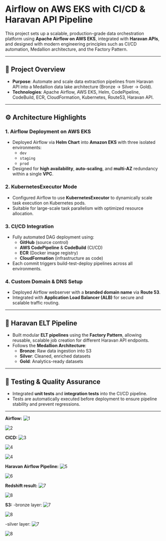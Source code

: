 # Airflow on AWS EKS with CI/CD & Haravan API Pipeline

This project sets up a scalable, production-grade data orchestration platform using **Apache Airflow on AWS EKS**, integrated with **Haravan APIs**, and designed with modern engineering principles such as CI/CD automation, Medallion architecture, and the Factory Pattern.

---

## 🚀 Project Overview

- **Purpose**: Automate and scale data extraction pipelines from Haravan API into a Medallion data lake architecture (Bronze → Silver → Gold).
- **Technologies**: Apache Airflow, AWS EKS, Helm, CodePipeline, CodeBuild, ECR, CloudFormation, Kubernetes, Route53, Haravan API.

---

## ⚙️ Architecture Highlights

### 1. Airflow Deployment on AWS EKS
- Deployed Airflow via **Helm Chart** into **Amazon EKS** with three isolated environments:
  - `dev`
  - `staging`
  - `prod`
- Designed for **high availability**, **auto-scaling**, and **multi-AZ** redundancy within a single **VPC**.

### 2. KubernetesExecutor Mode
- Configured Airflow to use **KubernetesExecutor** to dynamically scale task execution on Kubernetes pods.
- Suitable for large-scale task parallelism with optimized resource allocation.

### 3. CI/CD Integration
- Fully automated DAG deployment using:
  - **GitHub** (source control)
  - **AWS CodePipeline** & **CodeBuild** (CI/CD)
  - **ECR** (Docker image registry)
  - **CloudFormation** (infrastructure as code)
- Each commit triggers build-test-deploy pipelines across all environments.

### 4. Custom Domain & DNS Setup
- Deployed Airflow webserver with a **branded domain name** via **Route 53**.
- Integrated with **Application Load Balancer (ALB)** for secure and scalable traffic routing.

---

## 🔄 Haravan ELT Pipeline

- Built modular **ELT pipelines** using the **Factory Pattern**, allowing reusable, scalable job creation for different Haravan API endpoints.
- Follows the **Medallion Architecture**:
  - **Bronze**: Raw data ingestion into S3
  - **Silver**: Cleaned, enriched datasets
  - **Gold**: Analytics-ready datasets

---

## 🧪 Testing & Quality Assurance

- Integrated **unit tests** and **integration tests** into the CI/CD pipeline.
- Tests are automatically executed before deployment to ensure pipeline stability and prevent regressions.

---


<b>Airflow:</b>
![1](image/airflowraw.png)

![2](image/airflow2.png)

<b>CICD:</b>
![3](image/eksCICD.png)

![4](image/web_illustration.png)

![4](image/flowCICD-EKS.png)


<b>Haravan Airflow Pipeline:</b>
![5](image/haravanpipelines.png)

![6](image/haravanpipelines2.png)


<b>Redshift result:</b>
![7](image/redshift1.png)

![8](image/redshift2.png)


<b>S3:</b>
-bronze layer:
![7](image/bronze1.png)

![8](image/bronze2.png)


-silver layer:
![7](image/silver1.png)

![8](image/silver3.png)

